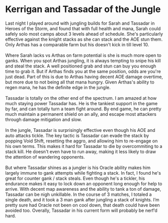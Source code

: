 Kerrigan and Tassadar of the Jungle
===================================

Last night I played around with jungling builds for Sarah and Tassadar in Heroes of the Storm, and found that with full health and mana, Sarah could safely solo most camps about 3 levels ahead of schedule. She&#39;s particularly effective against the knight stacks as she can stack and the AOE stun them. Only Arthas has a comparable farm but his doesn&#39;t kick in till level 10. <br><br>Where Sarah lacks vs Arthas on farm potential is she is much more open to ganks. When you spot Arthas jungling, it is always tempting to snipe his kill and steal the stack.  A well positioned grab and stun can buy you enough time to grab it. But if Arthas finds you at the same position, odds are you&#39;re just dead.  Part of this is due to Arthas having decent AOE damage overtime, but more due to not being all that mana hungry. Given Arthas&#39;s ability to regen mana, he has the definite edge in the jungle. <br><br>Tassadar is totally on the other end of the spectrum. I am amazed at how much staying power Tassadar has. He is the tankiest support in the game by far, and can totally turn a team fight around.  By end game, he can pretty much maintain a permanent shield on an ally, and escape most attackers through damage mitigation and slow. <br><br>In the jungle, Tassadar is surprisingly effective even though his AOE and auto attacks tickle. The key tactic is Tassadar can evade the stack by popping Void Shift, resetting the aggro, and allowing him to re-engage on his own terms.   This makes it hard for Tassadar to die by overcommiting to a stack kill.  He doesn&#39;t even have to run away, making it less likely to draw the attention of wandering opponents. <br><br>But where Tassadar shines as a jungler is his Oracle ability makes him largely immune to gank attempts while fighting a stack. In fact, I found he&#39;s great for counter gank / stack steals. Even though he&#39;s a tickler, his endurance makes it easy to lock down an opponent long enough for help to arrive. With decent map awareness and the ability to tank a ton of damage, Tassadar can be nigh unkillable.  In the course of 3 matches, I totaled a single death, and it took a 3 man gank after jungling a stack of knights.  I’m pretty sure had Oracle not been on cool down, that death could have been avoided too.  Overally, Tassadar in his current form will probably be nerf’d hard.<br>